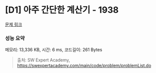 # [D1] 아주 간단한 계산기 - 1938 

[문제 링크](https://swexpertacademy.com/main/code/problem/problemDetail.do?contestProbId=AV5PjsYKAMIDFAUq) 

### 성능 요약

메모리: 13,336 KB, 시간: 6 ms, 코드길이: 261 Bytes



> 출처: SW Expert Academy, https://swexpertacademy.com/main/code/problem/problemList.do